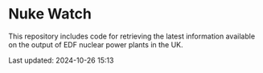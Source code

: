 # Nuke Watch

This repository includes code for retrieving the latest information available on the output of EDF nuclear power plants in the UK.

Last updated: 2024-10-26 15:13